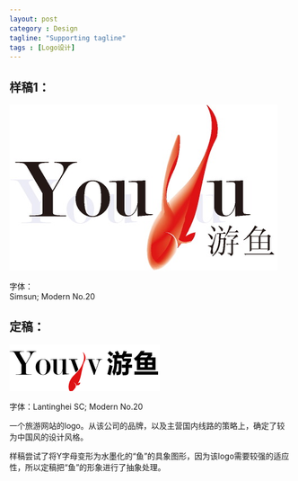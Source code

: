 ```yaml
---
layout: post
category : Design
tagline: "Supporting tagline"
tags : [Logo设计]
---
```


## 样稿1：
<img src="/images/youyu.jpeg" style="max-width:100%" />

字体：  
Simsun; Modern No.20

## 定稿：
<img src="/images/youyu2.png" style="max-width:100%" />

字体：Lantinghei SC; Modern No.20

一个旅游网站的logo。从该公司的品牌，以及主营国内线路的策略上，确定了较为中国风的设计风格。  

样稿尝试了将Y字母变形为水墨化的“鱼”的具象图形，因为该logo需要较强的适应性，所以定稿把“鱼”的形象进行了抽象处理。